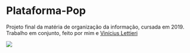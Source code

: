 # Plataforma-Pop

Projeto final da matéria de organização da informação, cursada em 2019.
Trabalho em conjunto, feito por mim e [Vinícius Lettieri](https://github.com/viniciuslettieri) 

<img src="https://cdn.discordapp.com/attachments/312753203668320256/849892359650410546/unknown.png"/>
